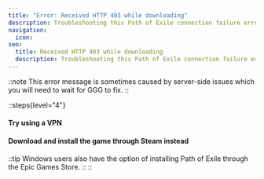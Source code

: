 ```yaml
---
title: "Error: Received HTTP 403 while downloading"
description: Troubleshooting this Path of Exile connection failure error message
navigation:
  icon:
seo:
  title: Received HTTP 403 while downloading
  description: Troubleshooting this Path of Exile connection failure error message.
---
```


::note
This error message is sometimes caused by server-side issues which you will need to wait for GGG to fix.
::

::steps{level="4"}
#### Try using a VPN
#### Download and install the game through Steam instead
::tip
Windows users also have the option of installing Path of Exile through the Epic Games Store.
::
::